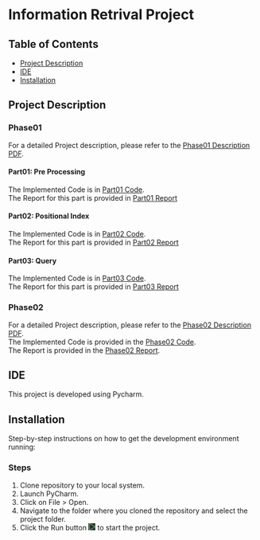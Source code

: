 # Information Retrival Project

## Table of Contents
- [Project Description](#project-description)
- [IDE](#ide)
- [Installation](#installation)

## Project Description

### Phase01
For a detailed Project description, please refer to the [Phase01 Description PDF](./IR-Project-Spring1402-Phase1.pdf). 

#### Part01: Pre Processing
The Implemented Code is in [Part01 Code](./Phase01-Part01.py). <br />
The Report for this part is provided in [Part01 Report](./IR_Phase01_Part01_Report-9931061.pdf)

#### Part02: Positional Index
The Implemented Code is in [Part02 Code](./Phase01-Part02.py). <br />
The Report for this part is provided in [Part02 Report](./IR_Phase01_Part02_Report-9931061.pdf)

#### Part03: Query
The Implemented Code is in [Part03 Code](./Phase01-Part03.py). <br />
The Report for this part is provided in [Part03 Report](./IR_Phase01_Part03_Report-9931061.pdf)

### Phase02
For a detailed Project description, please refer to the [Phase02 Description PDF](./IR-Project-Spring%201402-Phase2.pdf). <br />
The Implemented Code is provided in the [Phase02 Code](./Phase02.py). <br />
The Report is provided in the [Phase02 Report](./IR_Phase02-Report.pdf).

## IDE
This project is developed using Pycharm.

## Installation
Step-by-step instructions on how to get the development environment running:

### Steps
1. Clone repository to your local system.
2. Launch PyCharm.
3. Click on File > Open.
4. Navigate to the folder where you cloned the repository and select the project folder.
5. Click the Run button ![Run Image](./Pycharm_Run.PNG) to start the project.

